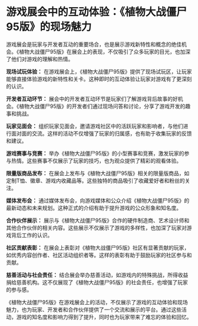 # 游戏展会中的互动体验：《植物大战僵尸95版》的现场魅力

游戏展会是玩家与开发者互动的重要场合，也是展示游戏新特性和概念的绝佳机会。《植物大战僵尸95版》在展会上的表现，不仅吸引了众多玩家的目光，也加深了他们对游戏的理解和热情。

**现场试玩体验：**
在游戏展会上，《植物大战僵尸95版》提供了现场试玩区，让玩家能够直接体验游戏的新特性和关卡。这种即时的互动体验让玩家对游戏有了更深刻的认识。

**开发者互动环节：**
展会中的开发者互动环节是玩家们了解游戏背后故事的好机会。《植物大战僵尸95版》的开发者们通过现场问答和讨论，分享了游戏开发的趣事和挑战。

**玩家见面会：**
组织玩家见面会，邀请游戏社区中的活跃玩家和影响者，与他们进行面对面的交流。这样的活动不仅增强了玩家的归属感，也有助于收集玩家的反馈和建议。

**游戏赛事与竞赛：**
举办《植物大战僵尸95版》的小型赛事和竞赛，激发玩家的参与热情。这些赛事不仅展示了玩家的技巧，也为观众提供了精彩的观看体验。

**限量版商品发布：**
在展会上发布与《植物大战僵尸95版》相关的限量版商品，如定制T恤、徽章、游戏内收藏品等。这些独特的商品吸引了收藏爱好者和粉丝的关注。

**媒体发布会：**
通过媒体发布会，向游戏媒体和公众介绍《植物大战僵尸95版》的最新动态和未来规划。这种正式的介绍有助于提升游戏的公众形象和知名度。

**合作伙伴展示：**
展示与《植物大战僵尸95版》合作的硬件制造商、艺术设计师和其他合作伙伴的相关内容。这些展示不仅展示了游戏的多样性，也加深了玩家对游戏背后工作的认识。

**社区贡献表彰：**
在展会上表彰对《植物大战僵尸95版》社区有显著贡献的玩家，如优秀内容创作者、社区活动组织者等。这样的表彰有助于鼓励玩家的社区参与和贡献。

**慈善活动与社会责任：**
结合展会举办慈善活动，如游戏内的特殊挑战，所得收益捐给慈善机构。这不仅展现了《植物大战僵尸95版》的社会责任，也增强了玩家的参与感。

《植物大战僵尸95版》在游戏展会上的活动，不仅展示了游戏的互动体验和现场魅力，也为玩家、开发者和合作伙伴提供了一个交流和展示的平台。通过这些活动，游戏的知名度和影响力得到了提升，同时也为玩家带来了难忘的体验和回忆。